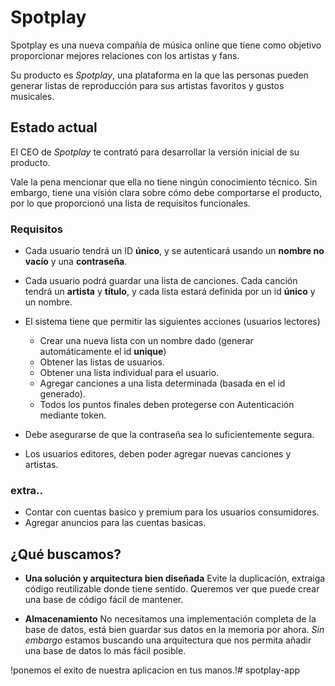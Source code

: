 # Spotplay 

Spotplay es una nueva compañía de música online que tiene como objetivo proporcionar mejores relaciones con los artistas y fans. 

Su producto es _Spotplay_, una plataforma en la que las personas pueden generar  listas de reproducción para sus artistas favoritos y gustos musicales. 

## Estado actual 
El CEO de _Spotplay_ te contrató para desarrollar la versión inicial de su producto. 

Vale la pena mencionar que ella no tiene ningún conocimiento técnico. Sin embargo, tiene una visión clara sobre cómo debe comportarse el producto, por lo que proporcionó una lista de requisitos funcionales.

### Requisitos 
* Cada usuario tendrá un ID **único**, y se autenticará usando un **nombre no vacío** y una **contraseña**.

* Cada usuario podrá guardar una lista de canciones. Cada canción tendrá un **artista** y **título**, y cada lista estará definida por un id **único** y un nombre.

* El sistema tiene que permitir las siguientes acciones (usuarios lectores) 
    * Crear una nueva lista con un nombre dado (generar automáticamente el id **unique**) 
    * Obtener las listas de usuarios.
    * Obtener una lista individual para el usuario.
    * Agregar canciones a una lista determinada (basada en el id generado). 
    * Todos los puntos finales deben protegerse con Autenticación mediante token. 
* Debe asegurarse de que la contraseña sea lo suficientemente segura.
* Los usuarios editores, deben poder agregar nuevas canciones y artistas.
### extra..
* Contar con cuentas basico y premium para los usuarios consumidores.
* Agregar anuncios para las cuentas basicas. 

## ¿Qué buscamos? 
* **Una solución y arquitectura bien diseñada** Evite la duplicación, extraiga código reutilizable donde tiene sentido. Queremos ver que puede crear una base de código fácil de mantener. 

* **Almacenamiento** No necesitamos una implementación completa de la base de datos, está bien guardar sus datos en la memoria por ahora. _Sin embargo_ estamos buscando una arquitectura que nos permita añadir una base de datos lo más fácil posible.  

!ponemos el exito de nuestra aplicacion en tus manos.!# spotplay-app
